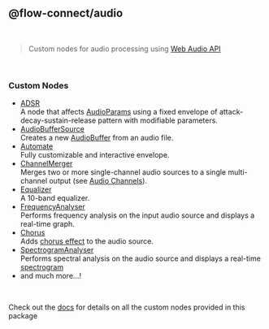 ## @flow-connect/audio

<br/>

> Custom nodes for audio processing using [Web Audio API](https://developer.mozilla.org/en-US/docs/Web/API/Web_Audio_API)

<br/>

### Custom Nodes

- [ADSR](https://flow-connect.saurabhagat.me/reference/standard-nodes/audio/adsr.html) <br/>
  A node that affects [AudioParams](https://developer.mozilla.org/en-US/docs/Web/API/AudioParam) using a fixed envelope of attack-decay-sustain-release pattern with modifiable parameters.
- [AudioBufferSource](https://flow-connect.saurabhagat.me/reference/standard-nodes/audio/audio-buffer-source.html) <br/>
  Creates a new [AudioBuffer](https://developer.mozilla.org/en-US/docs/Web/API/AudioBuffer) from an audio file.
- [Automate](https://flow-connect.saurabhagat.me/reference/standard-nodes/audio/automate.html) <br/>
  Fully customizable and interactive envelope.
- [ChannelMerger](https://flow-connect.saurabhagat.me/reference/standard-nodes/audio/channel-merger.html) <br/>
  Merges two or more single-channel audio sources to a single multi-channel output (see [Audio Channels](https://developer.mozilla.org/en-US/docs/Web/API/Web_Audio_API/Basic_concepts_behind_Web_Audio_API#audio_channels)).
- [Equalizer](https://flow-connect.saurabhagat.me/reference/standard-nodes/audio/equalizer.html) <br/>
  A 10-band equalizer.
- [FrequencyAnalyser](https://flow-connect.saurabhagat.me/reference/standard-nodes/audio/frequency-analyser.html) <br/>
  Performs frequency analysis on the input audio source and displays a real-time graph.
- [Chorus](https://flow-connect.saurabhagat.me/reference/standard-nodes/audio/chorus.html) <br/>
  Adds [chorus effect](https://en.wikipedia.org/wiki/Chorus_(audio_effect)) to the audio source.
- [SpectrogramAnalyser](https://flow-connect.saurabhagat.me/reference/standard-nodes/audio/spectrogram-analyser.html) <br/>
  Performs spectral analysis on the audio source and displays a real-time [spectrogram](https://en.wikipedia.org/wiki/Spectrogram)
- and much more...!

<br/>

Check out the [docs](https://flow-connect.saurabhagat.me/reference/standard-nodes/audio.html) for details on all the custom nodes provided in this package
